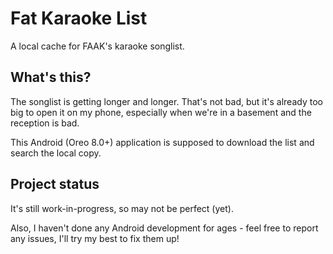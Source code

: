 # Fat Karaoke List
A local cache for FAAK's karaoke songlist.

## What's this?
The songlist is getting longer and longer. That's not bad, but it's already too big to open it on my phone, especially when we're in a basement and the reception is bad.

This Android (Oreo 8.0+) application is supposed to download the list and search the local copy.

## Project status
It's still work-in-progress, so may not be perfect (yet).

Also, I haven't done any Android development for ages - feel free to report any issues, I'll try my best to fix them up!
